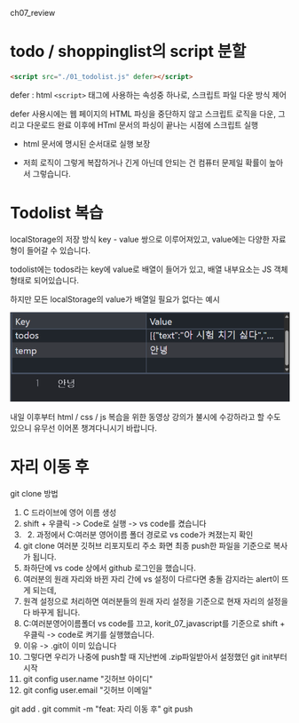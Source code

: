 ch07_review

# todo / shoppinglist의 script 분할
```html
<script src="./01_todolist.js" defer></script>
```

defer : html `<script>` 태그에 사용하는 속성중 하나로, 스크립트 파일 다운 방식 제어

defer 사용시에는 웹 페이지의 HTML 파싱을 중단하지 않고 스크립트 로직을 다운, 그리고 다운로드 완료 이후에 HTml 문서의 파싱이 끝나는 시점에 스크립트 실행

- html 문서에 명시된 순서대로 실행 보장

- 저희 로직이 그렇게 복잡하거나 긴게 아닌데 안되는 건 컴퓨터 문제일 확률이 높아서 그렇습니다.

# Todolist 복습
localStorage의 저장 방식
key - value 쌍으로 이루어져있고, value에는 다양한 자료형이 들어갈 수 있습니다.

todolist에는 todos라는 key에 value로 배열이 들어가 있고, 배열 내부요소는 JS 객체 형태로 되어있습니다.

하지만 모든 localStorage의 value가 배열일 필요가 없다는 예시

![localStorage value string 예시](./localStorage예시.png)

내일 이후부터 html / css / js 복습을 위한 동영상 강의가 불시에 수강하라고 할 수도 있으니 유무선 이어폰 챙겨다니시기 바랍니다.

# 자리 이동 후
git clone 방법
1. C 드라이브에 영어 이름 생성
2. shift + 우클릭 -> Code로 실행 -> vs code를 켰습니다
3. 2. 과정에서 C:여러분 영어이름 폴더 경로로 vs code가 켜졌는지 확인
4. git clone 여러분 깃허브 리포지토리 주소 화면 최종 push한 파일을 기준으로 복사가 됩니다.
5. 좌하단에 vs code 상에서 github 로그인을 했습니다.
  1. 여러분의 원래 자리와 바뀐 자리 간에 vs 설정이 다르다면 충돌 감지라는 alert이 뜨게 되는데,
  2. 원격 설정으로 처리하면 여러분들의 원래 자리 설정을 기준으로 현재 자리의 설정을 다 바꾸게 됩니다.
6. C:여러분영어이름폴더 vs code를 끄고, korit_07_javascript를 기준으로 shift + 우클릭 -> code로 켜기를 실행했습니다.
  1. 이유 -> .git이 이미 있습니다
  2. 그렇다면 우리가 나중에 push할 때 지난번에 .zip파일받아서 설정했던 git init부터 시작
  3. git config user.name "깃허브 아이디"
  4. git config user.email "깃허브 이메일"

git add .
git commit -m "feat: 자리 이동 후"
git push